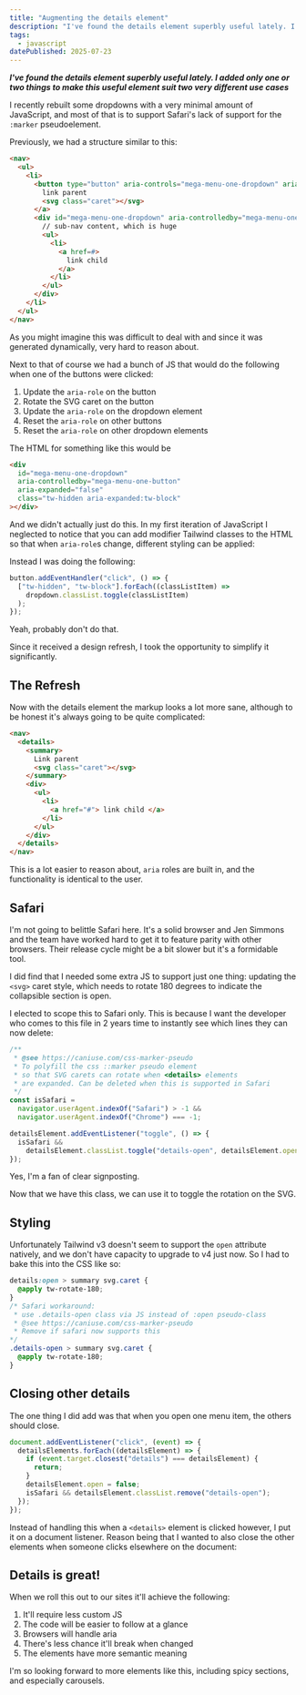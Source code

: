 ```yaml
---
title: "Augmenting the details element"
description: "I've found the details element superbly useful lately. I added only one or two things to make this useful element suit two very different use cases"
tags:
  - javascript
datePublished: 2025-07-23
---
```


**_I've found the details element superbly useful lately. I added only one or two things to make this useful element suit two very different use cases_**

I recently rebuilt some dropdowns with a very minimal amount of JavaScript, and most of that is to support Safari's lack of support for the `:marker` pseudoelement.

Previously, we had a structure similar to this:

```html
<nav>
  <ul>
    <li>
      <button type="button" aria-controls="mega-menu-one-dropdown" aria-expanded="false" id="mega-menu-one-button">
        link parent
        <svg class="caret"></svg>
      </a>
      <div id="mega-menu-one-dropdown" aria-controlledby="mega-menu-one-button" aria-expanded="false">
        // sub-nav content, which is huge
        <ul>
          <li>
            <a href=#>
              link child
            </a>
          </li>
        </ul>
      </div>
    </li>
  </ul>
</nav>

```

As you might imagine this was difficult to deal with and since it was generated dynamically, very hard to reason about.

Next to that of course we had a bunch of JS that would do the following when one of the buttons were clicked:

1. Update the `aria-role` on the button
2. Rotate the SVG caret on the button
3. Update the `aria-role` on the dropdown element
4. Reset the `aria-role` on other buttons
5. Reset the `aria-role` on other dropdown elements

The HTML for something like this would be

```html
<div
  id="mega-menu-one-dropdown"
  aria-controlledby="mega-menu-one-button"
  aria-expanded="false"
  class="tw-hidden aria-expanded:tw-block"
></div>
```
And we didn't actually just do this. In my first iteration of JavaScript I neglected to notice that you can add modifier Tailwind classes to the HTML so that when `aria-role`s change, different styling can be applied:

Instead I was doing the following:

```javascript
button.addEventHandler("click", () => {
  ["tw-hidden", "tw-block"].forEach((classListItem) =>
    dropdown.classList.toggle(classListItem)
  );
});
```

Yeah, probably don't do that.

Since it received a design refresh, I took the opportunity to simplify it significantly.

## The Refresh

Now with the details element the markup looks a lot more sane, although to be honest it's always going to be quite complicated:

```html
<nav>
  <details>
    <summary>
      Link parent
      <svg class="caret"></svg>
    </summary>
    <div>
      <ul>
        <li>
          <a href="#"> link child </a>
        </li>
      </ul>
    </div>
  </details>
</nav>
```

This is a lot easier to reason about, `aria` roles are built in, and the functionality is identical to the user.

## Safari

I'm not going to belittle Safari here. It's a solid browser and Jen Simmons and the team have worked hard to get it to feature parity with other browsers. Their release cycle might be a bit slower but it's a formidable tool.

I did find that I needed some extra JS to support just one thing: updating the `<svg>` caret style, which needs to rotate 180 degrees to indicate the collapsible section is open.

I elected to scope this to Safari only. This is because I want the developer who comes to this file in 2 years time to instantly see which lines they can now delete:

```javascript
/**
 * @see https://caniuse.com/css-marker-pseudo
 * To polyfill the css ::marker pseudo element
 * so that SVG carets can rotate when <details> elements
 * are expanded. Can be deleted when this is supported in Safari
 */
const isSafari =
  navigator.userAgent.indexOf("Safari") > -1 &&
  navigator.userAgent.indexOf("Chrome") === -1;

detailsElement.addEventListener("toggle", () => {
  isSafari &&
    detailsElement.classList.toggle("details-open", detailsElement.open);
});
```

Yes, I'm a fan of clear signposting.

Now that we have this class, we can use it to toggle the rotation on the SVG.

## Styling

Unfortunately Tailwind v3 doesn't seem to support the `open` attribute natively, and we don't have capacity to upgrade to v4 just now. So I had to bake this into the CSS like so:

```css
details:open > summary svg.caret {
  @apply tw-rotate-180;
}
/* Safari workaround: 
 * use .details-open class via JS instead of :open pseudo-class 
 * @see https://caniuse.com/css-marker-pseudo
 * Remove if safari now supports this
*/
.details-open > summary svg.caret {
  @apply tw-rotate-180;
}
```

## Closing other details

The one thing I did add was that when you open one menu item, the others should close.

```javascript
document.addEventListener("click", (event) => {
  detailsElements.forEach((detailsElement) => {
    if (event.target.closest("details") === detailsElement) {
      return;
    }
    detailsElement.open = false;
    isSafari && detailsElement.classList.remove("details-open");
  });
});
```
Instead of handling this when a `<details>` element is clicked however, I put it on a document listener. Reason being that I wanted to also close the other elements when someone clicks elsewhere on the document: 

## Details is great!

When we roll this out to our sites it'll achieve the following:

1. It'll require less custom JS
2. The code will be easier to follow at a glance
3. Browsers will handle aria
4. There's less chance it'll break when changed
5. The elements have more semantic meaning

I'm so looking forward to more elements like this, including spicy sections, and especially carousels.